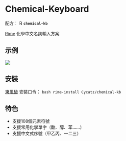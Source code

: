 # Chemical-Keyboard

配方： ℞ **`chemical-kb`**

[Rime](https://rime.im) 化學中文名詞輸入方案

## 示例

![](assets/example.gif)

## 安裝

[東風破](https://github.com/rime/plum) 安裝口令： `bash rime-install Cycatz/chemical-kb`

## 特色

- 支援108個元素符號
- 支援常用化學單字（酸、醇、苯......）
- 支援中文式序號（甲乙丙、一二三）


